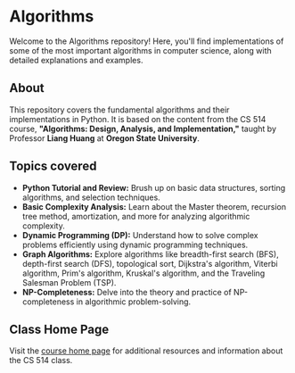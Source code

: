# Algorithms

Welcome to the Algorithms repository! Here, you'll find implementations of some of the most important algorithms in computer science, along with detailed explanations and examples.

## About

This repository covers the fundamental algorithms and their implementations in Python. It is based on the content from the CS 514 course, **"Algorithms: Design, Analysis, and Implementation,"** taught by Professor **Liang Huang** at **Oregon State University**.


## Topics covered

- **Python Tutorial and Review:** Brush up on basic data structures, sorting algorithms, and selection techniques.
- **Basic Complexity Analysis:** Learn about the Master theorem, recursion tree method, amortization, and more for analyzing algorithmic complexity.
- **Dynamic Programming (DP):** Understand how to solve complex problems efficiently using dynamic programming techniques.
- **Graph Algorithms:** Explore algorithms like breadth-first search (BFS), depth-first search (DFS), topological sort, Dijkstra's algorithm, Viterbi algorithm, Prim's algorithm, Kruskal's algorithm, and the Traveling Salesman Problem (TSP).
- **NP-Completeness:** Delve into the theory and practice of NP-completeness in algorithmic problem-solving.

## Class Home Page

Visit the [course home page](https://classes.engr.oregonstate.edu/eecs/fall2022/cs514-001/) for additional resources and information about the CS 514 class.
